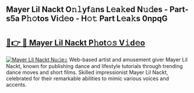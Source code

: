 ## Mayer Lil Nackt O𝚗𝚕yf𝚊ns L𝚎a𝚔ed N𝚞𝚍es - Part-s5a P𝚑𝚘tos Vi𝚍𝚎o - H𝚘𝚝 Part L𝚎a𝚔s 0npqG

# <h2><a href="http://kf4fa8.oniu.top/?m=Mayer+Lil+Nackt">🔗👉 🔴 Mayer Lil Nackt P𝚑ot𝚘𝚜 V𝚒d𝚎o</a></h2>

[![Mayer Lil Nackt Nu𝚍e𝚜](https://i.imgur.com/0qMVB7G.gif)](http://kf4fa8.oniu.top/?m=Mayer+Lil+Nackt)
Web-based artist and amusement giver Mayer Lil Nackt, known for publishing dance and lifestyle tutorials through trending dance moves and short films. Skilled impressionist Mayer Lil Nackt, celebrated for their remarkable abilities to mimic various voices and accents.  
